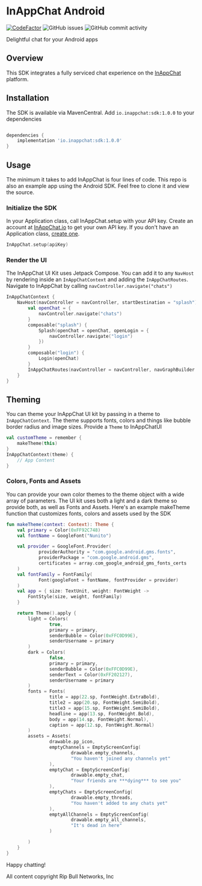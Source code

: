 # InAppChat Android

[![CodeFactor](https://www.codefactor.io/repository/github/inappchat/android/badge)](https://www.codefactor.io/repository/github/inappchat/android) ![GitHub issues](https://img.shields.io/github/issues/InAppChat/android) ![GitHub commit activity](https://img.shields.io/github/commit-activity/y/inappchat/android)

Delightful chat for your Android apps

## Overview

This SDK integrates a fully serviced chat experience on the [InAppChat](https://inappchat.io) platform.

## Installation

The SDK is available via MavenCentral. Add `io.inappchat:sdk:1.0.0` to your dependencies

```gradle

dependencies {
    implementation 'io.inappchat:sdk:1.0.0'
}

```

## Usage

The minimum it takes to add InAppChat is four lines of code. This repo is also an example app using the Android SDK. Feel free to clone it and view the source.

### Initialize the SDK

In your Application class, call InAppChat.setup with your API key. Create an account at [InAppChat.io](https://inappchat.io) to get your own API key. If you don't have an Application class, [create one](https://guides.codepath.com/android/Understanding-the-Android-Application-Class).

```kotlin
InAppChat.setup(apiKey)
```

### Render the UI

The InAppChat UI Kit uses Jetpack Compose.
You can add it to any `NavHost` by rendering inside an `InAppChatContext` and adding the `InAppChatRoutes`. Navigate to InAppChat by calling `navController.navigate("chats")`

```kotlin
InAppChatContext {
    NavHost(navController = navController, startDestination = "splash") {
        val openChat = {
            navController.navigate("chats")
        }
        composable("splash") {
            Splash(openChat = openChat, openLogin = {
                navController.navigate("login")
            })
        }
        composable("login") {
            Login(openChat)
        }
        InAppChatRoutes(navController = navController, navGraphBuilder = this)
    }
}
```

## Theming

You can theme your InAppChat UI kit by passing in a theme to `InAppChatContext`. The theme supports fonts, colors and things like bubble border radius and image sizes. Provide a `Theme` to InAppChatUI

```kotlin
val customTheme = remember {
    makeTheme(this)
}
InAppChatContext(theme) {
    // App Content
}
```

### Colors, Fonts and Assets

You can provide your own color themes to the theme object with a wide array of parameters. The UI kit uses both a light and a dark theme so provide both, as well as Fonts and Assets. Here's an example makeTheme function that customizes fonts, colors and assets used by the SDK

```kotlin
fun makeTheme(context: Context): Theme {
    val primary = Color(0xFF92C748)
    val fontName = GoogleFont("Nunito")

    val provider = GoogleFont.Provider(
            providerAuthority = "com.google.android.gms.fonts",
            providerPackage = "com.google.android.gms",
            certificates = array.com_google_android_gms_fonts_certs
    )
    val fontFamily = FontFamily(
            Font(googleFont = fontName, fontProvider = provider)
    )
    val app = { size: TextUnit, weight: FontWeight ->
        FontStyle(size, weight, fontFamily)
    }

    return Theme().apply {
        light = Colors(
                true,
                primary = primary,
                senderBubble = Color(0xFFC0D99E),
                senderUsername = primary
        )
        dark = Colors(
                false,
                primary = primary,
                senderBubble = Color(0xFFC0D99E),
                senderText = Color(0xFF202127),
                senderUsername = primary
        )
        fonts = Fonts(
                title = app(22.sp, FontWeight.ExtraBold),
                title2 = app(20.sp, FontWeight.SemiBold),
                title3 = app(15.sp, FontWeight.SemiBold),
                headline = app(13.sp, FontWeight.Bold),
                body = app(14.sp, FontWeight.Normal),
                caption = app(12.sp, FontWeight.Normal)
        )
        assets = Assets(
                drawable.pp_icon,
                emptyChannels = EmptyScreenConfig(
                        drawable.empty_channels,
                        "You haven't joined any channels yet"
                ),
                emptyChat = EmptyScreenConfig(
                        drawable.empty_chat,
                        "Your friends are ***dying*** to see you"
                ),
                emptyChats = EmptyScreenConfig(
                        drawable.empty_threads,
                        "You haven't added to any chats yet"
                ),
                emptyAllChannels = EmptyScreenConfig(
                        drawable.empty_all_channels,
                        "It's dead in here"
                )

        )
    }
}
```

Happy chatting!

All content copyright Rip Bull Networks, Inc
